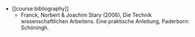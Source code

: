 - [[course bibliography]]
    - Franck, Norbert & Joachim Stary (2006), Die Technik wissenschaftlichen Arbeitens. Eine praktische Anleitung, Paderborn: Schöningh.
